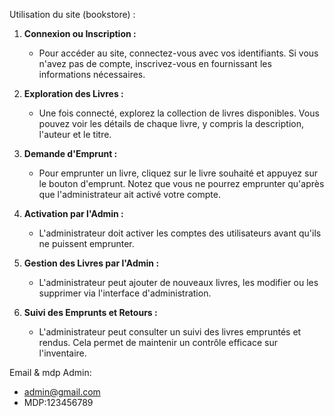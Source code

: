 Utilisation du site (bookstore) :

1. **Connexion ou Inscription :**

    - Pour accéder au site, connectez-vous avec vos identifiants. Si vous n'avez pas de compte, inscrivez-vous en fournissant les informations nécessaires.

2. **Exploration des Livres :**

    - Une fois connecté, explorez la collection de livres disponibles. Vous pouvez voir les détails de chaque livre, y compris la description, l'auteur et le titre.

3. **Demande d'Emprunt :**

    - Pour emprunter un livre, cliquez sur le livre souhaité et appuyez sur le bouton d'emprunt. Notez que vous ne pourrez emprunter qu'après que l'administrateur ait activé votre compte.

4. **Activation par l'Admin :**

    - L'administrateur doit activer les comptes des utilisateurs avant qu'ils ne puissent emprunter.

5. **Gestion des Livres par l'Admin :**

    - L'administrateur peut ajouter de nouveaux livres, les modifier ou les supprimer via l'interface d'administration.

6. **Suivi des Emprunts et Retours :**
    - L'administrateur peut consulter un suivi des livres empruntés et rendus. Cela permet de maintenir un contrôle efficace sur l'inventaire.

Email & mdp Admin:

-   admin@gmail.com
-   MDP:123456789
